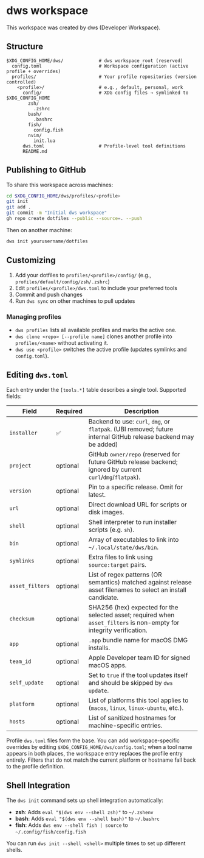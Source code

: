 # dws workspace

This workspace was created by dws (Developer Workspace).

## Structure

```
$XDG_CONFIG_HOME/dws/             # dws workspace root (reserved)
  config.toml                     # Workspace configuration (active profile + overrides)
  profiles/                       # Your profile repositories (version controlled)
    <profile>/                    # e.g., default, personal, work
      config/                     # XDG config files → symlinked to $XDG_CONFIG_HOME
        zsh/
          .zshrc
        bash/
          .bashrc
        fish/
          config.fish
        nvim/
          init.lua
      dws.toml                    # Profile-level tool definitions
      README.md
```

## Publishing to GitHub

To share this workspace across machines:

```bash
cd $XDG_CONFIG_HOME/dws/profiles/<profile>
git init
git add .
git commit -m "Initial dws workspace"
gh repo create dotfiles --public --source=. --push
```

Then on another machine:

```bash
dws init yourusername/dotfiles
```

## Customizing

1. Add your dotfiles to `profiles/<profile>/config/` (e.g., `profiles/default/config/zsh/.zshrc`)
2. Edit `profiles/<profile>/dws.toml` to include your preferred tools
3. Commit and push changes
4. Run `dws sync` on other machines to pull updates

### Managing profiles

- `dws profiles` lists all available profiles and marks the active one.
- `dws clone <repo> [--profile name]` clones another profile into `profiles/<name>` without activating it.
- `dws use <profile>` switches the active profile (updates symlinks and `config.toml`).

## Editing `dws.toml`

Each entry under the `[tools.*]` table describes a single tool. Supported fields:

| Field | Required | Description |
| ----- | -------- | ----------- |
| `installer` | ✅ | Backend to use: `curl`, `dmg`, or `flatpak`. (UBI removed; future internal GitHub release backend may be added) |
| `project` | optional | GitHub `owner/repo` (reserved for future GitHub release backend; ignored by current `curl`/`dmg`/`flatpak`). |
| `version` | optional | Pin to a specific release. Omit for latest. |
| `url` | optional | Direct download URL for scripts or disk images. |
| `shell` | optional | Shell interpreter to run installer scripts (e.g. `sh`). |
| `bin` | optional | Array of executables to link into `~/.local/state/dws/bin`. |
| `symlinks` | optional | Extra files to link using `source:target` pairs. |
| `asset_filters` | optional | List of regex patterns (OR semantics) matched against release asset filenames to select an install candidate. |
| `checksum` | optional | SHA256 (hex) expected for the selected asset; required when `asset_filters` is non-empty for integrity verification. |
| `app` | optional | `.app` bundle name for macOS DMG installs. |
| `team_id` | optional | Apple Developer team ID for signed macOS apps. |
| `self_update` | optional | Set to `true` if the tool updates itself and should be skipped by `dws update`. |
| `platform` | optional | List of platforms this tool applies to (`macos`, `linux`, `linux-ubuntu`, etc.). |
| `hosts` | optional | List of sanitized hostnames for machine-specific entries. |

Profile `dws.toml` files form the base. You can add workspace-specific overrides by editing `$XDG_CONFIG_HOME/dws/config.toml`; when a tool name appears in both places, the workspace entry replaces the profile entry entirely. Filters that do not match the current platform or hostname fall back to the profile definition.

## Shell Integration

The `dws init` command sets up shell integration automatically:

- **zsh**: Adds `eval "$(dws env --shell zsh)"` to `~/.zshenv`
- **bash**: Adds `eval "$(dws env --shell bash)"` to `~/.bashrc`
- **fish**: Adds `dws env --shell fish | source` to `~/.config/fish/config.fish`

You can run `dws init --shell <shell>` multiple times to set up different shells.
